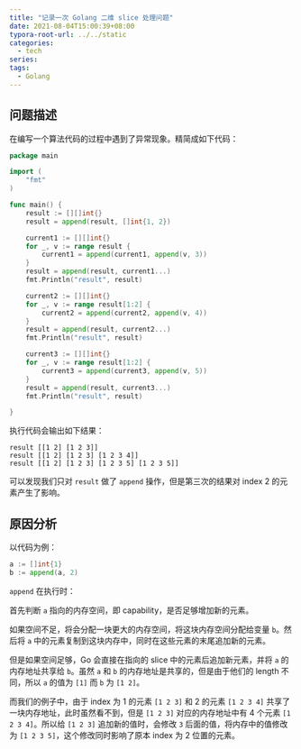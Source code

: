 ```yaml
---
title: "记录一次 Golang 二维 slice 处理问题"
date: 2021-08-04T15:00:39+08:00
typora-root-url: ../../static
categories:
  - tech
series:
tags:
  - Golang
---
```


## 问题描述

在编写一个算法代码的过程中遇到了异常现象。精简成如下代码：

```go
package main

import (
	"fmt"
)

func main() {
	result := [][]int{}
	result = append(result, []int{1, 2})

	current1 := [][]int{}
	for _, v := range result {
		current1 = append(current1, append(v, 3))
	}
	result = append(result, current1...)
	fmt.Println("result", result)

	current2 := [][]int{}
	for _, v := range result[1:2] {
		current2 = append(current2, append(v, 4))
	}
	result = append(result, current2...)
	fmt.Println("result", result)

	current3 := [][]int{}
	for _, v := range result[1:2] {
		current3 = append(current3, append(v, 5))
	}
	result = append(result, current3...)
	fmt.Println("result", result)

}
```

执行代码会输出如下结果：

```text
result [[1 2] [1 2 3]]
result [[1 2] [1 2 3] [1 2 3 4]]
result [[1 2] [1 2 3] [1 2 3 5] [1 2 3 5]]
```

可以发现我们只对 `result` 做了 `append` 操作，但是第三次的结果对 index 2 的元素产生了影响。

## 原因分析

以代码为例：

```go
a := []int{1}
b := append(a, 2)
```

`append` 在执行时：

首先判断 `a` 指向的内存空间，即 capability，是否足够增加新的元素。

如果空间不足，将会分配一块更大的内存空间，将这块内存空间分配给变量 `b`。然后将 `a` 中的元素复制到这块内存中，同时在这些元素的末尾追加新的元素。

但是如果空间足够，Go 会直接在指向的 slice 中的元素后追加新元素，并将 `a` 的内存地址共享给 `b`。虽然 `a` 和 `b` 的内存地址是共享的，但是由于他们的 length 不同，所以 `a` 的值为 `[1]` 而 `b` 为 `[1 2]`。

而我们的例子中，由于 index 为 1 的元素 `[1 2 3]` 和 2 的元素 `[1 2 3 4]` 共享了一块内存地址，此时虽然看不到，但是 `[1 2 3]` 对应的内存地址中有 4 个元素 `[1 2 3 4]`。所以给 `[1 2 3]` 追加新的值时，会修改 `3` 后面的值，将内存中的值修改为 `[1 2 3 5]`，这个修改同时影响了原本 index 为 2 位置的元素。

